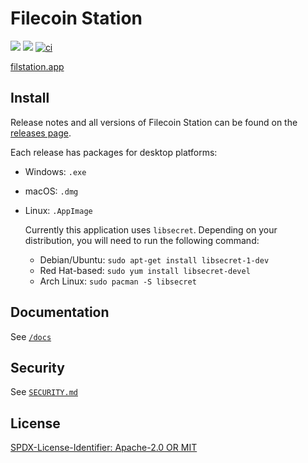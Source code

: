 # Filecoin Station

[![](https://img.shields.io/badge/made%20by-Protocol%20Labs-blue.svg?style=flat-square)](https://protocol.ai/)
[![](https://img.shields.io/badge/project-Filecoin-blue.svg?style=flat-square)](https://filecoin.io/)
[![ci](https://github.com/filecoin-station/desktop/actions/workflows/ci.yml/badge.svg)](https://github.com/filecoin-station/desktop/actions/workflows/ci.yml)

[filstation.app](https://filstation.app)

## Install

Release notes and all versions of Filecoin Station can be found on the
[releases page](https://github.com/filecoin-station/desktop/releases).

Each release has packages for desktop platforms:

- Windows: `.exe`
- macOS: `.dmg`
- Linux: `.AppImage`

  Currently this application uses `libsecret`. Depending on your distribution, you will need to run the following command:
  - Debian/Ubuntu: `sudo apt-get install libsecret-1-dev`
  - Red Hat-based: `sudo yum install libsecret-devel`
  - Arch Linux: `sudo pacman -S libsecret`

## Documentation

See [`/docs`](./docs)

## Security

See [`SECURITY.md`](./SECURITY.md)

## License

[SPDX-License-Identifier: Apache-2.0 OR MIT](LICENSE.md)
